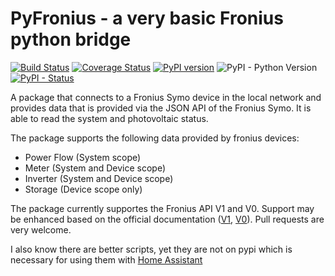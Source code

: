 # PyFronius - a very basic Fronius python bridge
[![Build Status](https://travis-ci.com/nielstron/pyfronius.svg?branch=master)](https://travis-ci.com/nielstron/pyfronius)
[![Coverage Status](https://coveralls.io/repos/github/nielstron/pyfronius/badge.svg?branch=master)](https://coveralls.io/github/nielstron/pyfronius?branch=master)
 [![PyPI version](https://badge.fury.io/py/PyFronius.svg)](https://pypi.org/project/pyfronius/)
 ![PyPI - Python Version](https://img.shields.io/pypi/pyversions/PyFronius.svg)
 [![PyPI - Status](https://img.shields.io/pypi/status/PyFronius.svg)](https://pypi.org/project/pyfronius/)

A package that connects to a Fronius Symo device in the local network and provides data
that is provided via the JSON API of the Fronius Symo.
It is able to read the system and photovoltaic status.

The package supports the following data provided by fronius devices:

- Power Flow (System scope)
- Meter (System and Device scope)
- Inverter (System and Device scope)
- Storage (Device scope only) 

The package currently supportes the Fronius API V1 and V0.
Support may be enhanced based on the official documentation ([V1](https://www.fronius.com/~/downloads/Solar%20Energy/Operating%20Instructions/42%2C0410%2C2012.pdf), [V0](https://www.fronius.com/~/downloads/Solar%20Energy/Operating%20Instructions/42,0410,2011.pdf)).
Pull requests are very welcome.

I also know there are better scripts, yet they are not on pypi which is necessary
for using them with [Home Assistant](https://www.home-assistant.io)
